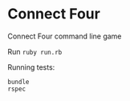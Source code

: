 # Connect Four

Connect Four command line game

Run `ruby run.rb`

Running tests:

```
bundle
rspec
```
